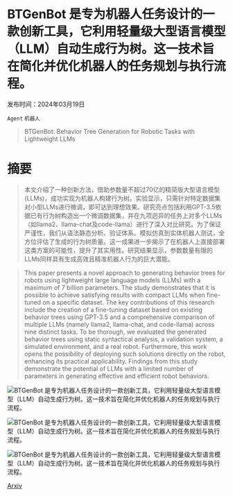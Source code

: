 # BTGenBot 是专为机器人任务设计的一款创新工具，它利用轻量级大型语言模型（LLM）自动生成行为树。这一技术旨在简化并优化机器人的任务规划与执行流程。

发布时间：2024年03月19日

`Agent` `机器人`

> BTGenBot: Behavior Tree Generation for Robotic Tasks with Lightweight LLMs

# 摘要

> 本文介绍了一种创新方法，借助参数量不超过70亿的精简版大型语言模型(LLMs)，成功实现为机器人构建行为树。实验显示，只需针对特定数据集对小型LLMs进行微调，即可达到理想效果。研究亮点包括利用GPT-3.5依据已有行为树构造出一个微调数据集，并在九项迥异的任务上对多个LLMs（如llama2、llama-chat及code-llama）进行了深入对比研究。为了保证严谨性，我们从语法静态分析、验证体系、模拟仿真到实体机器人测试，全方位评估了生成的行为树质量。这一成果进一步揭示了在机器人上直接部署这类方案的可能性，提升了其实用性。研究结果显示，参数数量有限的LLMs同样具有生成高效且精准机器人行为的巨大潜能。

> This paper presents a novel approach to generating behavior trees for robots using lightweight large language models (LLMs) with a maximum of 7 billion parameters. The study demonstrates that it is possible to achieve satisfying results with compact LLMs when fine-tuned on a specific dataset. The key contributions of this research include the creation of a fine-tuning dataset based on existing behavior trees using GPT-3.5 and a comprehensive comparison of multiple LLMs (namely llama2, llama-chat, and code-llama) across nine distinct tasks. To be thorough, we evaluated the generated behavior trees using static syntactical analysis, a validation system, a simulated environment, and a real robot. Furthermore, this work opens the possibility of deploying such solutions directly on the robot, enhancing its practical applicability. Findings from this study demonstrate the potential of LLMs with a limited number of parameters in generating effective and efficient robot behaviors.

![BTGenBot 是专为机器人任务设计的一款创新工具，它利用轻量级大型语言模型（LLM）自动生成行为树。这一技术旨在简化并优化机器人的任务规划与执行流程。](../../../paper_images/2403.12761/finetuning_process.png)

![BTGenBot 是专为机器人任务设计的一款创新工具，它利用轻量级大型语言模型（LLM）自动生成行为树。这一技术旨在简化并优化机器人的任务规划与执行流程。](../../../paper_images/2403.12761/simulation.png)

![BTGenBot 是专为机器人任务设计的一款创新工具，它利用轻量级大型语言模型（LLM）自动生成行为树。这一技术旨在简化并优化机器人的任务规划与执行流程。](../../../paper_images/2403.12761/robot.png)

[Arxiv](https://arxiv.org/abs/2403.12761)